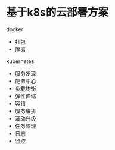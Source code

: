 # 基于k8s的云部署方案

docker
- 打包
- 隔离

kubernetes

- 服务发现
- 配置中心
- 负载均衡
- 弹性伸缩
- 容错
- 服务编排
- 滚动升级
- 任务管理
- 日志
- 监控
